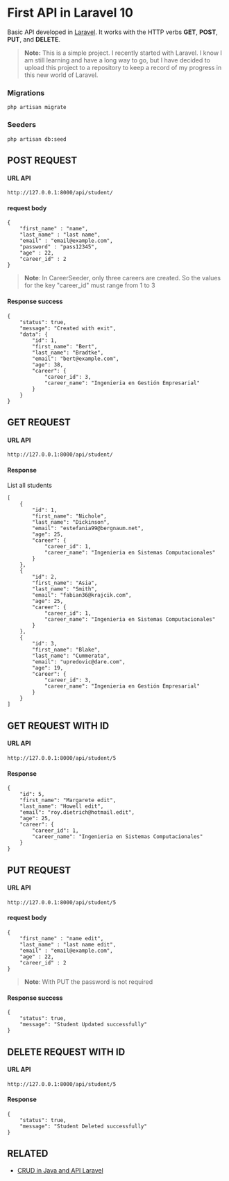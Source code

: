 # First API in Laravel 10

Basic API developed in [Laravel](https://github.com/laravel/framework "Laravel"). It works with the HTTP verbs **GET**, **POST**, **PUT**, and **DELETE**.

> **Note:** This is a simple project. I recently started with Laravel. I know I am still learning and have a long way to go, but I have decided to upload this project to a repository to keep a record of my progress in this new world of Laravel.

### Migrations

    php artisan migrate

### Seeders

    php artisan db:seed

## POST REQUEST

#### URL API

`http://127.0.0.1:8000/api/student/`

#### request body

    {
        "first_name" : "name",
        "last_name" : "last name",
        "email" : "email@example.com",
        "password" : "pass12345",
        "age" : 22,
        "career_id" : 2
    }

> **Note**: In CareerSeeder, only three careers are created. So the values for the key "career_id" must range from 1 to 3

#### Response success

    {
        "status": true,
        "message": "Created with exit",
        "data": {
            "id": 1,
            "first_name": "Bert",
            "last_name": "Bradtke",
            "email": "bert@example.com",
            "age": 38,
            "career": {
                "career_id": 3,
                "career_name": "Ingenieria en Gestión Empresarial"
            }
        }
    }

## GET REQUEST

#### URL API

`http://127.0.0.1:8000/api/student/`

#### Response

<p>List all students</p>

    [
        {
            "id": 1,
            "first_name": "Nichole",
            "last_name": "Dickinson",
            "email": "estefania99@bergnaum.net",
            "age": 25,
            "career": {
                "career_id": 1,
                "career_name": "Ingenieria en Sistemas Computacionales"
            }
        },
        {
            "id": 2,
            "first_name": "Asia",
            "last_name": "Smith",
            "email": "fabian36@krajcik.com",
            "age": 25,
            "career": {
                "career_id": 1,
                "career_name": "Ingenieria en Sistemas Computacionales"
            }
        },
        {
            "id": 3,
            "first_name": "Blake",
            "last_name": "Cummerata",
            "email": "upredovic@dare.com",
            "age": 19,
            "career": {
                "career_id": 3,
                "career_name": "Ingenieria en Gestión Empresarial"
            }
        }
    ]

## GET REQUEST WITH ID

#### URL API

`http://127.0.0.1:8000/api/student/5`

#### Response

	{
        "id": 5,
        "first_name": "Margarete edit",
        "last_name": "Howell edit",
        "email": "roy.dietrich@hotmail.edit",
        "age": 25,
        "career": {
            "career_id": 1,
            "career_name": "Ingenieria en Sistemas Computacionales"
        }
	}

## PUT REQUEST

#### URL API

`http://127.0.0.1:8000/api/student/5`

#### request body

	{
        "first_name" : "name edit",
        "last_name" : "last name edit",
        "email" : "email@example.com",
        "age" : 22,
        "career_id" : 2
	}

> **Note**: With PUT the password is not required

#### Response success

	{
        "status": true,
        "message": "Student Updated successfully"
	}

## DELETE REQUEST WITH ID

#### URL API

`http://127.0.0.1:8000/api/student/5`

#### Response

	{
        "status": true,
        "message": "Student Deleted successfully"
	}

## RELATED

- [CRUD in Java and API Laravel](https://github.com/HLBrandon/crud-java-api-laravel10 "CRUD in Java and API Laravel")